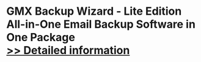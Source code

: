 # GMX Backup Wizard - Lite Edition<br />All-in-One Email Backup Software in One Package<br />[>> Detailed information](https://secure.shareit.com/shareit/product.html?productid=300982522&affiliateid=200057808)